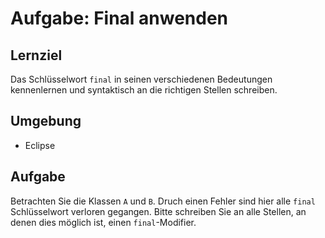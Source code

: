 # Aufgabe: Final anwenden

## Lernziel

Das Schl&uuml;sselwort `final` in seinen verschiedenen Bedeutungen kennenlernen und syntaktisch an die richtigen Stellen schreiben.

## Umgebung

  * Eclipse


## Aufgabe

Betrachten Sie die Klassen `A` und `B`. Druch einen Fehler sind hier alle `final` Schl&uuml;sselwort verloren gegangen. Bitte schreiben Sie an alle Stellen, an denen dies m&ouml;glich ist, einen `final`-Modifier.
